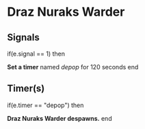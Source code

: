 # Draz Nuraks Warder
## Signals

if(e.signal == 1) then


**Set a timer** named *depop* for 120 seconds
end

## Timer(s)

if(e.timer == "depop") then


**Draz Nuraks Warder despawns.**
end